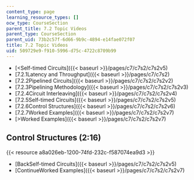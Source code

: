 ```yaml
---
content_type: page
learning_resource_types: []
ocw_type: CourseSection
parent_title: 7.2 Topic Videos
parent_type: CourseSection
parent_uid: 73b2c57f-6d66-9b9c-4894-e14fae072f07
title: 7.2 Topic Videos
uid: 509729e9-f910-5996-d75c-4722c8709b99
---
```


*   [\<Self-timed Circuits]({{< baseurl >}}/pages/c7/c7s2/c7s2v5)
*   [7.2.1Latency and Throughput]({{< baseurl >}}/pages/c7/c7s2)
*   [7.2.2Pipelined Circuits]({{< baseurl >}}/pages/c7/c7s2/c7s2v2)
*   [7.2.3Pipelining Methodology]({{< baseurl >}}/pages/c7/c7s2/c7s2v3)
*   [7.2.4Circuit Interleaving]({{< baseurl >}}/pages/c7/c7s2/c7s2v4)
*   [7.2.5Self-timed Circuits]({{< baseurl >}}/pages/c7/c7s2/c7s2v5)
*   [7.2.6Control Structures]({{< baseurl >}}/pages/c7/c7s2/c7s2v6)
*   [7.2.7Worked Examples]({{< baseurl >}}/pages/c7/c7s2/c7s2v7)
*   [\>Worked Examples]({{< baseurl >}}/pages/c7/c7s2/c7s2v7)

Control Structures (2:16)
-------------------------

{{< resource a8a026eb-1200-74fd-232c-f587074ea9d3 >}}

*   [BackSelf-timed Circuits]({{< baseurl >}}/pages/c7/c7s2/c7s2v5)
*   [ContinueWorked Examples]({{< baseurl >}}/pages/c7/c7s2/c7s2v7)
